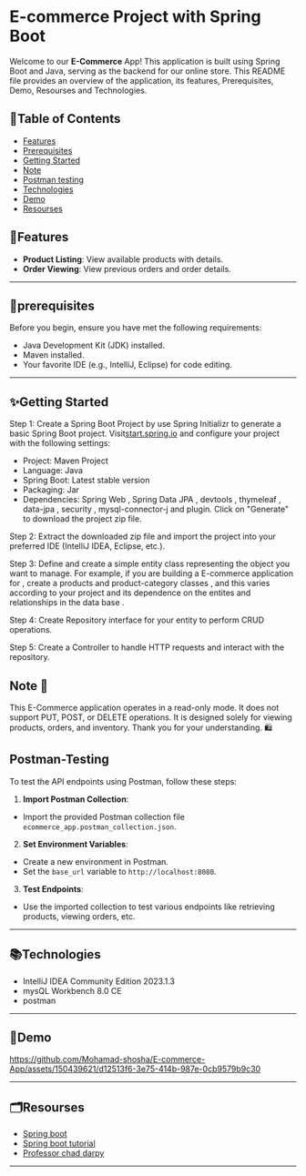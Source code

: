 # E-commerce Project with Spring Boot

Welcome to our **E-Commerce** App! This application is built using Spring Boot and Java, serving as the backend for our online store. This README file provides an overview of the application, its features, Prerequisites, Demo, Resourses and Technologies.

## 📝Table of Contents
- [Features](#features)
- [Prerequisites](#prerequisites)
- [Getting Started](#getting-started)
- [Note](#Note)
- [Postman testing](#Postman-Testing)
- [Technologies](#Technologies)
- [Demo](#Demo)
- [Resourses](#Resourses)
  
## 🚀Features

- **Product Listing**: View available products with details.
- **Order Viewing**: View previous orders and order details.

---
## 📖prerequisites
Before you begin, ensure you have met the following requirements:

- Java Development Kit (JDK) installed.
- Maven installed.
- Your favorite IDE (e.g., IntelliJ, Eclipse) for code editing.

---
## ✨Getting Started

Step 1: Create a Spring Boot Project by use Spring Initializr to generate a basic Spring Boot project. 
Visit[start.spring.io](https://start.spring.io/;) and configure your project with the following settings:

* Project: Maven Project
* Language: Java
* Spring Boot: Latest stable version
* Packaging: Jar
* Dependencies: Spring Web , Spring Data JPA , devtools , thymeleaf , data-jpa , security , mysql-connector-j and plugin.
Click on "Generate" to download the project zip file.

Step 2: Extract the downloaded zip file and import the project into your preferred IDE (IntelliJ IDEA, Eclipse, etc.).

Step 3: Define and create a simple entity class representing the object you want to manage. For example, if you are building a E-commerce application for , create a products and product-category classes , and this varies according to your project and its dependence on the entites and relationships in the data base .

Step 4: Create Repository interface for your entity to perform CRUD operations.

Step 5: Create a Controller to handle HTTP requests and interact with the repository.

## Note 🚫
This E-Commerce application operates in a read-only mode. It does not support PUT, POST, or DELETE operations. It is designed solely for viewing products, orders, and inventory. Thank you for your understanding. 🛍️


## Postman-Testing
To test the API endpoints using Postman, follow these steps:
1. **Import Postman Collection**: 
- Import the provided Postman collection file `ecommerce_app.postman_collection.json`.
2. **Set Environment Variables**:
- Create a new environment in Postman.
- Set the `base_url` variable to `http://localhost:8080`.
3. **Test Endpoints**:
- Use the imported collection to test various endpoints like retrieving products, viewing orders, etc.

---
## 📚Technologies

* IntelliJ IDEA Community Edition 2023.1.3
* mysQL Workbench 8.0 CE
* postman
---
## 🎥Demo

https://github.com/Mohamad-shosha/E-commerce-App/assets/150439621/d12513f6-3e75-414b-987e-0cb9579b9c30


---
## 🗂️Resourses
* [Spring boot](https://spring.io/why-spring)
* [Spring boot tutorial](https://spring.io/guides/gs/spring-boot)
* [Professor chad darpy](https://luv2code.com/)

---
